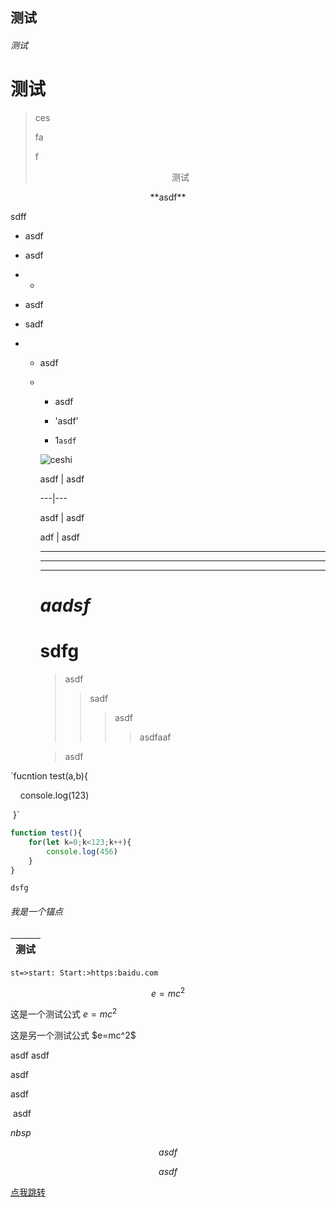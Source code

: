 ## 测试

###### *测试*

# **测试**

> ces
> 
> fa
> 
> f  <center>测试</center>

<center>**asdf**</center>

sdff

* asdf

* asdf

* *

* asdf

* sadf

* * asdf
  
  * * asdf
    
    * 'asdf'
    
    * 1`asdf`
    
    ![ceshi](C:\Users\npc\Desktop\dist\icon.png)
    
    asdf | asdf
    
    ---|--- 
    
    asdf | asdf
    
    adf | asdf
    
    
    
    *** 
    
    --- 
    
    --- 
    
    # 
    
    # ***aadsf***
    
    # sdfg
    
    
    
    > asdf
    > 
    > > sadf
    > > 
    > > > asdf
    > > > 
    > > > > asdfaaf
    
    > asdf
    
    
    
    



`fucntion test(a,b){

    console.log(123)

 }`

```javascript
function test(){
    for(let k=0;k<123;k++){
        console.log(456)
    }
}
```

    dsfg

<h6 id='anchor'>我是一个锚点</h6>





| 测试  |
| --- |

```
st=>start: Start:>https:baidu.com
```



$$ e=mc^2 $$

这是一个测试公式   $e=mc^2$

这是另一个测试公式 \$e=mc^2\$



asdf asdf

asdf 

  asdf

 &nbsp;asdf

$nbsp$



$$asdf$$

$$asdf$$

[点我跳转](#anthor)


















